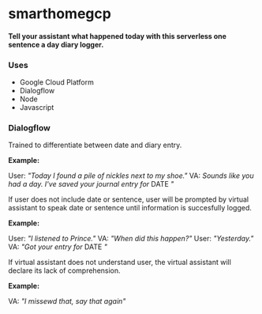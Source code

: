 # smarthomegcp

#### Tell your assistant what happened today with this serverless one sentence a day diary logger.


### Uses

*  Google Cloud Platform
*  Dialogflow
*  Node
*  Javascript

### Dialogflow

Trained to differentiate between date and diary entry. 

**Example:**

User: *"Today I found a pile of nickles next to my shoe."*
VA: *Sounds like you had a day. I've saved your journal entry for* DATE *"*

If user does not include date or sentence, user will be prompted by virtual assistant to speak date or sentence until information is succesfully logged.

**Example:**

User: *"I listened to Prince."*
VA: *"When did this happen?"*
User: *"Yesterday."*
VA: *"Got your entry for* DATE *"*

If virtual assistant does not understand user, the virtual assistant will declare its lack of comprehension.

**Example:**

VA: *"I missewd that, say that again"*
